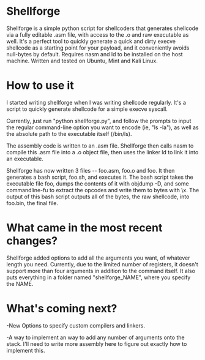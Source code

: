 # Shellforge

Shellforge is a simple python script for shellcoders that generates shellcode via a fully editable .asm file, with access to the .o and raw executable as well. It's a perfect tool to quickly generate a quick and dirty execve shellcode as a starting point for your payload, and it conveniently avoids null-bytes by default. Requires nasm and ld to be installed on the host machine. Written and tested on Ubuntu, Mint and Kali Linux.

# How to use it

I started writing shellforge when I was writing shellcode regularly. It's a script to quickly generate shellcode for a simple execve syscall.

Currently, just run "python shellforge.py", and follow the prompts to input the regular command-line option you want to encode (ie, "ls -la"), as well as the absolute path to the executable itself (/bin/ls).

The assembly code is written to an .asm file. Shellforge then calls nasm to compile this .asm file into a .o object file, then uses the linker ld to link it into an executable.

Shellforge has now written 3 files -- foo.asm, foo.o and foo. It then generates a bash script, foo.sh, and executes it. The bash script takes the executable file foo, dumps the contents of it with objdump -D, and some commandline-fu to extract the opcodes and write them to bytes with \x. The output of this bash script outputs all of the bytes, the raw shellcode, into foo.bin, the final file.

# What came in the most recent changes?

Shellforge added options to add all the arguments you want, of whatever length you need. Currently, due to the limited number of registers, it doesn't support more than four arguments in addition to the command itself. It also puts everything in a folder named "shellforge_NAME", where you specify the NAME.

# What's coming next?

-New Options to specify custom compilers and linkers. 

-A way to implement an way to add any number of arguments onto the stack. I'll need to write more assembly here to figure out exactly how to implement this.

